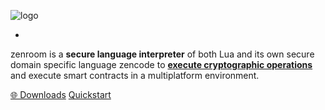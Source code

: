 <!-- _coverpage.md -->
<span class="small-caps"> </span>

![logo](_media/images/zenroom_logo.png)


- 
<span class="small-caps">zenroom</span> is a **secure language interpreter** of both Lua and its own secure domain specific language <span class="small-caps">zencode</span> to <a href="https://zenroom.org/#features" target="_blank" alt="Features" style="font-weight: bold; text-decoration:underline !important;">execute cryptographic operations</a>  and execute smart contracts in a multiplatform environment.



<!--
- The <span class="small-caps">zenroom vm</span> is very small, has **no external dependency**, is fully deterministic and ready to run **end-to-end encryption** on any platform:
desktop, embedded, mobile, cloud and even web browsers.


- **zenCode** is the name of the <span class="small-caps">dsl</span> executed by <span class="small-caps">zenroom</span>: it is similar to human language and can process large data structures while operating cryptographic transformations and basic logical operations on them.



<span class="small-caps">zenroom</span> _is licensed as <span class="small-caps">agpl</span>v3 we are happy to discuss dual-licensing on a commercial base._
-->

[🌐 Downloads](http://zenroom.org/#downloads)
[Quickstart](/pages/zencode-cookbook-intro.md)
